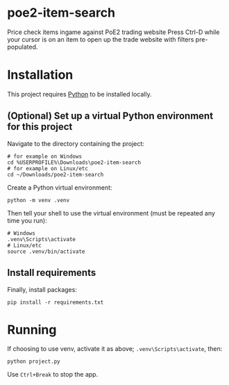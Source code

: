 # poe2-item-search
Price check items ingame against PoE2 trading website
Press Ctrl-D while your cursor is on an item to open up the trade website with filters pre-populated.

# Installation

This project requires [Python](https://www.python.org/downloads/) to be installed locally. 

## (Optional) Set up a virtual Python environment for this project

Navigate to the directory containing the project:
```commandline
# for example on Windows
cd %USERPROFILE%\Downloads\poe2-item-search
# for example on Linux/etc
cd ~/Downloads/poe2-item-search
```

Create a Python virtual environment:
```commandline
python -m venv .venv
```

Then tell your shell to use the virtual environment (must be repeated any time you run):
```commandline
# Windows
.venv\Scripts\activate
# Linux/etc
source .venv/bin/activate
```

## Install requirements

Finally, install packages:
```
pip install -r requirements.txt
```

# Running

If choosing to use venv, activate it as above; `.venv\Scripts\activate`, then:
```
python project.py
```

Use `Ctrl+Break` to stop the app.
